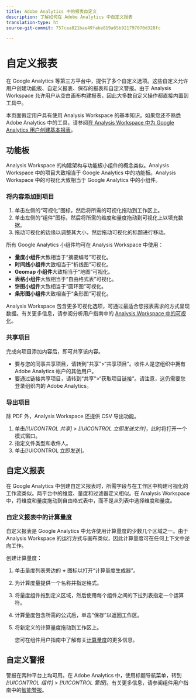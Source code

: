 ```yaml
---
title: Adobe Analytics 中的报表自定义
description: 了解如何在 Adobe Analytics 中自定义报表
translation-type: ht
source-git-commit: 757cea821bae49fabe819a65b921797070d328fc

---
```



# 自定义报表

在 Google Analytics 等第三方平台中，提供了多个自定义选项。这些自定义允许用户创建功能板、自定义报表、保存的报表和自定义警报。由于 Analysis Workspace 允许用户从空白画布构建报表，因此大多数自定义操作都直接内置到工具中。

本页面假定用户具有使用 Analysis Workspace 的基本知识。如果您还不熟悉 Adobe Analytics 中的工具，请参阅[在 Analysis Workspace 中为 Google Analytics 用户创建基本报表](reports/create-report.md)。

## 功能板

Analysis Workspace 的构建架构与功能板小组件的概念类似。Analysis Workspace 中的项目大致相当于 Google Analytics 中的功能板。Analysis Workspace 中的可视化大致相当于 Google Analytics 中的小组件。

### 将内容添加到项目

1. 单击左侧的“可视化”图标，然后将所需的可视化拖动到工作区上。
2. 单击左侧的“组件”图标，然后将所需的维度和量度拖动到可视化上以填充数据。
3. 拖动可视化的边缘以调整其大小，然后拖动可视化的标题进行移动。

所有 Google Analytics 小组件均可在 Analysis Workspace 中使用：

* **量度小组件**&#x200B;大致相当于“摘要编号”可视化。
* **时间线小组件**&#x200B;大致相当于“折线图”可视化。
* **Geomap 小组件**&#x200B;大致相当于“地图”可视化。
* **表格小组件**&#x200B;大致相当于“自由格式表”可视化。
* **饼图小组件**&#x200B;大致相当于“圆环图”可视化。
* **条形图小组件**&#x200B;大致相当于“条形图”可视化。

Analysis Workspace 包含更多可视化选项，可通过最适合您报表需求的方式呈现数据。有关更多信息，请参阅分析用户指南中的 [Analysis Workspace 中的可视化](/help/analyze/analysis-workspace/visualizations/freeform-analysis-visualizations.md)。

### 共享项目

完成向项目添加内容后，即可共享该内容。

* 要与您的同事共享项目，请转到“共享”>“共享项目”。收件人是您组织中拥有 Adobe Analytics 帐户的其他用户。
* 要通过链接共享项目，请转到“共享”>“获取项目链接”。请注意，这仍需要您登录组织内的 Adobe Analytics。

### 导出项目

除 PDF 外，Analysis Workspace 还提供 CSV 导出功能。

1. 单击&#x200B;*[!UICONTROL 共享]* > *[!UICONTROL 立即发送文件]*，此时将打开一个模式窗口。
2. 指定文件类型和收件人。
3. 单击[!UICONTROL 立即发送]。

## 自定义报表

在 Google Analytics 中创建自定义报表时，所需字段与在工作区中构建可视化的工作流类似。两平台中的维度、量度和过滤器定义相似。在 Analysis Workspace 中，将维度和量度拖动到自由格式表中，而不是从列表中选择维度和量度。

### 自定义报表中的计算量度

自定义报表是 Google Analytics 中允许使用计算量度的少数几个区域之一。由于 Analysis Workspace 的运行方式与画布类似，因此计算量度可在任何上下文中逆向工作。

创建计算量度：

1. 单击量度列表旁边的 **+** 图标以打开“计算量度生成器”。
2. 为计算度量提供一个名称并指定格式。
3. 将量度组件拖到定义区域，然后使用每个组件之间的下拉列表指定一个运算符。
4. 计算量度包含所需的公式后，单击“保存”以返回工作区。
5. 将新定义的计算量度拖动到工作区上。

   您可在组件用户指南中了解有关[计算量度](/help/components/c-variables/c-metrics/calculated-metric.md)的更多信息。

## 自定义警报

警报在两种平台上均可用。在 Adobe Analytics 中，使用标题导航菜单，转到&#x200B;*[!UICONTROL 组件]* > *[!UICONTROL 警报]*。有关更多信息，请参阅组件用户指南中的[智能警报](/help/components/c-alerts/intellligent-alerts.md)。
